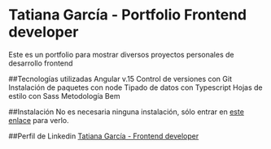 # Tatiana García - Portfolio Frontend developer
Este es un portfolio para mostrar diversos proyectos personales de desarrollo frontend 

##Tecnologías utilizadas
Angular v.15
Control de versiones con Git
Instalación de paquetes con node
Tipado de datos con Typescript
Hojas de estilo con Sass
Metodología Bem

##Instalación
No es necesaria ninguna instalación, sólo entrar en [este enlace](https://taticode.github.io/tatiana-garcia-frontend/Home) para verlo.

##Perfil de Linkedin
[Tatiana García - Frontend developer](https://www.linkedin.com/in/tatianagarciafrontend/)


